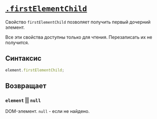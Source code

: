 # [`.firstElementChild`](../index.md)

Свойство `firstElementChild` позволяет получить первый дочерний элемент.

Все эти свойства доступны только для чтения. Перезаписать их не получится.

## Синтаксис

```js
element.firstElementChild;
```

## Возвращает

### `element` || `null`

DOM-элемент. `null` - если не найдено.
